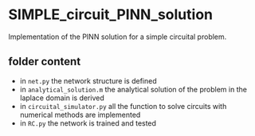 # SIMPLE_circuit_PINN_solution
Implementation of the PINN solution for a simple circuital problem.
## folder content
* in `net.py` the network structure is defined
* in `analytical_solution.m` the analytical solution of the problem in the laplace domain is derived
* in `circuital_simulator.py` all the function to solve circuits with numerical methods are implemented
* in `RC.py` the network is trained and tested
